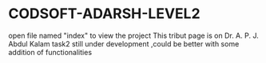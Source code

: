 # CODSOFT-ADARSH-LEVEL2

open file named "index" to view the project
This tribut page is on Dr. A. P. J. Abdul Kalam
task2 still under development ,could be better with some addition of functionalities
